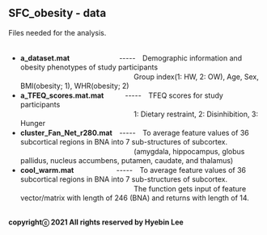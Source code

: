 ## SFC_obesity - data ##
Files needed for the analysis.<br /><br />

- **a_dataset.mat**　　　　　　　-----　Demographic information and obesity phenotypes of study participants</br>
　　　　　　　　　　　　　　　　Group index(1: HW, 2: OW), Age, Sex, BMI(obesity; 1), WHR(obesity; 2)<br />
- **a_TFEQ_scores.mat.mat**　　　-----　TFEQ scores for study participants</br>
　　　　　　　　　　　　　　　　1: Dietary restraint, 2: Disinhibition, 3: Hunger</br>
- **cluster_Fan_Net_r280.mat**　-----　To average feature values of 36 subcortical regions in BNA into 7 sub-structures of subcortex.</br>
　　　　　　　　　　　　　　　　(amygdala, hippocampus, globus pallidus, nucleus accumbens, putamen, caudate, and thalamus)<br />
- **cool_warm.mat**　　　　　　-----　To average feature values of 36 subcortical regions in BNA into 7 sub-structures of subcortex.</br>
　　　　　　　　　　　　　　　　The function gets input of feature vector/matrix with length of 246 (BNA) and returns with length of 14.<br /><br />

**copyrightⓒ 2021 All rights reserved by Hyebin Lee<br /><br />**
